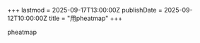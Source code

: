+++
lastmod = 2025-09-17T13:00:00Z
publishDate = 2025-09-12T10:00:00Z
title = "用pheatmap"
+++

pheatmap
